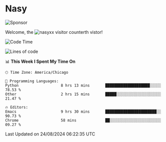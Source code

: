 # Nasy

<!--
<p align="center">
<img height="200" src="https://github-readme-stats.vercel.app/api?username=nasyxx&count_private=true&show_icons=true&theme=dracula&include_all_commits=true"/>
<img height="200" src="https://github-readme-stats.vercel.app/api/top-langs/?username=nasyxx&theme=dracula&hide=html,jupyter+notebook&count_private=true&show_icons=true"/>
</p>

  
----------------
-->

![Sponsor](https://img.shields.io/static/v1.svg?label=Sponsor&message=%E2%9D%A4&logo=GitHub&style=flat&color=pink)
 
Welcome, the ![nasyxx visitor counter](https://count.getloli.com/get/@nasyxx?theme=rule34)th vistor!
 
<!--START_SECTION:waka-->
![Code Time](http://img.shields.io/badge/Code%20Time-4%2C599%20hrs%2042%20mins-blue)

![Lines of code](https://img.shields.io/badge/From%20Hello%20World%20I%27ve%20Written-6.4%20million%20lines%20of%20code-blue)

📊 **This Week I Spent My Time On** 

```text
🕑︎ Time Zone: America/Chicago

💬 Programming Languages: 
Python                   8 hrs 13 mins       ████████████████████░░░░░   78.53 % 
Other                    2 hrs 15 mins       █████░░░░░░░░░░░░░░░░░░░░   21.47 % 

🔥 Editors: 
Emacs                    9 hrs 30 mins       ███████████████████████░░   90.73 % 
Chrome                   58 mins             ██░░░░░░░░░░░░░░░░░░░░░░░   09.27 % 
```


 Last Updated on 24/08/2024 06:22:35 UTC
<!--END_SECTION:waka-->

<!-- ![visitors](https://visitor-badge.laobi.icu/badge?page_id=nasyxx.nasyxx) -->
